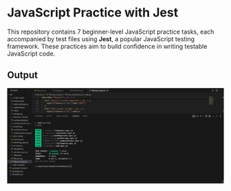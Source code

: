 # JavaScript Practice with Jest

This repository contains 7 beginner-level JavaScript practice tasks, each accompanied by test files using **Jest**, a popular JavaScript testing framework. These practices aim to build confidence in writing testable JavaScript code.

## Output 

![Output](./Output.png)
